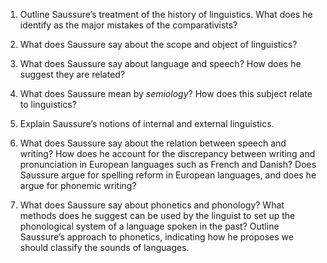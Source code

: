    

1. Outline Saussure’s treatment of the history of linguistics. What does he identify as the major mistakes of the comparativists?

2. What does Saussure say about the scope and object of linguistics?

3. What does Saussure say about language and speech? How does he suggest they are related?

4. What does Saussure mean by _semiology_? How does this subject relate to linguistics?

5. Explain Saussure’s notions of internal and external linguistics.

6. What does Saussure say about the relation between speech and writing? How does he account for the discrepancy between writing and pronunciation in European languages such as French and Danish? Does Saussure argue for spelling reform in European languages, and does he argue for phonemic writing?

7. What does Saussure say about phonetics and phonology? What methods does he suggest can be used by the linguist to set up the phonological system of a language spoken in the past? Outline Saussure’s approach to phonetics, indicating how he proposes we should classify the sounds of languages.